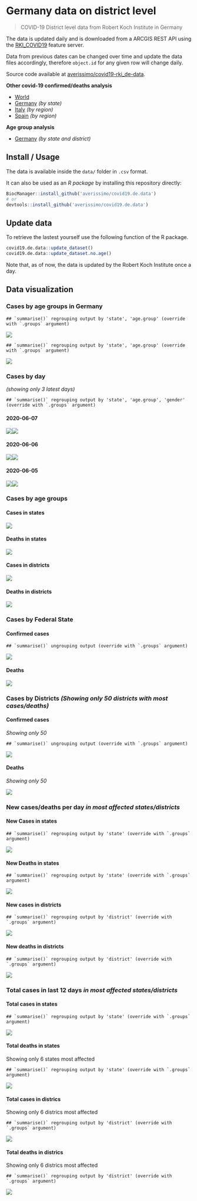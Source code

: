 Germany data on district level
================

> COVID-19 District level data from Robert Koch Institute in Germany

The data is updated daily and is downloaded from a ARCGIS REST API using
the
[RKI\_COVID19](https://services7.arcgis.com/mOBPykOjAyBO2ZKk/arcgis/rest/services/RKI_COVID19/FeatureServer/0/query?where=Meldedatum+%3E+\(CURRENT_TIMESTAMP+-+3\)&objectIds=&time=&resultType=none&outFields=*&returnIdsOnly=false&returnUniqueIdsOnly=false&returnCountOnly=false&returnDistinctValues=false&cacheHint=false&orderByFields=Meldedatum&outStatistics=&having=&resultOffset=&resultRecordCount=&sqlFormat=none&f=html&token=)
feature server.

Data from previous dates can be changed over time and update the data
files accordingly, therefore `object.id` for any given row will change
daily.

Source code available at
[averissimo/covid19-rki\_de-data](https://github.com/averissimo/covid19.de.data).

**Other covid-19 confirmed/deaths
    analysis**

  - [World](https://averissimo.github.io/covid19-analysis/)
  - [Germany](https://averissimo.github.io/covid19-analysis/germany.html)
    *(by state)*
  - [Italy](https://averissimo.github.io/covid19-analysis/italy.html)
    *(by region)*
  - [Spain](https://averissimo.github.io/covid19-analysis/spain.html)
    *(by region)*

**Age group analysis**

  - [Germany](https://averissimo.github.io/covid19.de.data/) *(by state
    and district)*

## Install / Usage

The data is available inside the `data/` folder in `.csv` format.

It can also be used as an *R package* by installing this repository
directly:

``` r
BiocManager::install_github('averissimo/covid19.de.data')
# or
devtools::install_github('averissimo/covid19.de.data')
```

## Update data

To retrieve the lastest yourself use the following function of the R
package.

``` r
covid19.de.data::update_dataset()
covid19.de.data::update_dataset.no.age()
```

Note that, as of now, the data is updated by the Robert Koch Institute
once a
    day.

## Data visualization

### Cases by age groups in Germany

    ## `summarise()` regrouping output by 'state', 'age.group' (override with `.groups` argument)

![](README_files/figure-gfm/unnamed-chunk-7-1.svg)<!-- -->

    ## `summarise()` regrouping output by 'state', 'age.group' (override with `.groups` argument)

![](README_files/figure-gfm/unnamed-chunk-8-1.svg)<!-- -->

### Cases by day

*(showing only 3 latest
    days)*

    ## `summarise()` regrouping output by 'state', 'age.group', 'gender' (override with `.groups` argument)

#### 2020-06-07

![](README_files/figure-gfm/unnamed-chunk-9-1.svg)<!-- -->![](README_files/figure-gfm/unnamed-chunk-9-2.svg)<!-- -->

#### 2020-06-06

![](README_files/figure-gfm/unnamed-chunk-9-3.svg)<!-- -->![](README_files/figure-gfm/unnamed-chunk-9-4.svg)<!-- -->

#### 2020-06-05

![](README_files/figure-gfm/unnamed-chunk-9-5.svg)<!-- -->![](README_files/figure-gfm/unnamed-chunk-9-6.svg)<!-- -->

### Cases by age groups

#### Cases in states

![](README_files/figure-gfm/age.state.cases-1.svg)<!-- -->

#### Deaths in states

![](README_files/figure-gfm/age.state.deaths-1.svg)<!-- -->

#### Cases in districts

![](README_files/figure-gfm/age.district.cases-1.svg)<!-- -->

#### Deaths in districts

![](README_files/figure-gfm/age.district.-1.svg)<!-- -->

### Cases by Federal State

#### Confirmed cases

    ## `summarise()` ungrouping output (override with `.groups` argument)

![](README_files/figure-gfm/bar_plot_cases_state-1.svg)<!-- -->

#### Deaths

![](README_files/figure-gfm/bar_plot_deaths_state-1.svg)<!-- -->

### Cases by Districts *(Showing only 50 districts with most cases/deaths)*

#### Confirmed cases

*Showing only
    50*

    ## `summarise()` ungrouping output (override with `.groups` argument)

![](README_files/figure-gfm/bar_plot_cases_district-1.svg)<!-- -->

#### Deaths

*Showing only
    50*

![](README_files/figure-gfm/bar_plot_death_district-1.svg)<!-- -->

### New cases/deaths per day *in most affected states/districts*

#### New Cases in states

    ## `summarise()` regrouping output by 'state' (override with `.groups` argument)

![](README_files/figure-gfm/new_cases_states-1.svg)<!-- -->

#### New Deaths in states

    ## `summarise()` regrouping output by 'state' (override with `.groups` argument)

![](README_files/figure-gfm/new_deaths_states-1.svg)<!-- -->

#### New cases in districts

    ## `summarise()` regrouping output by 'district' (override with `.groups` argument)

![](README_files/figure-gfm/new_cases_districts-1.svg)<!-- -->

#### New deaths in districts

    ## `summarise()` regrouping output by 'district' (override with `.groups` argument)

![](README_files/figure-gfm/new_deaths_districts-1.svg)<!-- -->

### Total cases in last 12 days *in most affected states/districts*

#### Total cases in states

    ## `summarise()` regrouping output by 'state' (override with `.groups` argument)

![](README_files/figure-gfm/total_cases_states-1.svg)<!-- -->

#### Total deaths in states

Showing only 6 states most
    affected

    ## `summarise()` regrouping output by 'state' (override with `.groups` argument)

![](README_files/figure-gfm/total_deaths_states-1.svg)<!-- -->

#### Total cases in districs

Showing only 6 districs most
    affected

    ## `summarise()` regrouping output by 'district' (override with `.groups` argument)

![](README_files/figure-gfm/total_cases_districts-1.svg)<!-- -->

#### Total deaths in districs

Showing only 6 districs most
    affected

    ## `summarise()` regrouping output by 'district' (override with `.groups` argument)

![](README_files/figure-gfm/total_deaths_districts-1.svg)<!-- -->
